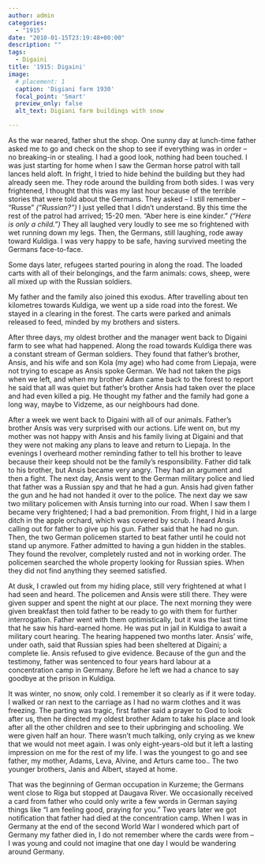 ```yaml
---
author: admin
categories:
  - "1915"
date: "2010-01-15T23:19:48+00:00"
description: ""
tags:
  - Digaini
title: '1915: Digaini'
image:
  # placement: 1
  caption: 'Digiani farm 1930'
  focal_point: 'Smart'
  preview_only: false
  alt_text: Digiani farm buildings with snow

---
```

As the war neared, father shut the shop. One sunny day at lunch-time father asked me to go and check on the shop to see if everything was in order – no breaking-in or stealing. I had a good look, nothing had been touched. I was just starting for home when I saw the German horse patrol with tall lances held aloft. In fright, I tried to hide behind the building but they had already seen me. They rode around the building from both sides. I was very frightened, I thought that this was my last hour because of the terrible stories that were told about the Germans. They asked – I still remember – “Russe” _(“Russian?”)_ I just yelled that I didn’t understand. By this time the rest of the patrol had arrived; 15-20 men. “Aber here is eine kinder.” _(“Here is only a child.”)_ They all laughed very loudly to see me so frightened with wet running down my legs. Then, the Germans, still laughing, rode away toward Kuldiga. I was very happy to be safe, having survived meeting the Germans face-to-face.

Some days later, refugees started pouring in along the road. The loaded carts with all of their belongings, and the farm animals: cows, sheep, were all mixed up with the Russian soldiers.

My father and the family also joined this exodus. After travelling about ten kilometres towards Kuldiga, we went up a side road into the forest. We stayed in a clearing in the forest. The carts were parked and animals released to feed, minded by my brothers and sisters.

After three days, my oldest brother and the manager went back to Digaini farm to see what had happened. Along the road towards Kuldiga there was a constant stream of German soldiers. They found that father’s brother, Ansis, and his wife and son Kola (my age) who had come from Liepaja, were not trying to escape as Ansis spoke German. We had not taken the pigs when we left, and when my brother Adam came back to the forest to report he said that all was quiet but father’s brother Ansis had taken over the place and had even killed a pig. He thought my father and the family had gone a long way, maybe to Vidzeme, as our neighbours had done.

After a week we went back to Digaini with all of our animals. Father’s brother Ansis was very surprised with our actions. Life went on, but my mother was not happy with Ansis and his family living at Digaini and that they were not making any plans to leave and return to Liepaja. In the evenings I overheard mother reminding father to tell his brother to leave because their keep should not be the family’s responsibility. Father did talk to his brother, but Ansis became very angry. They had an argument and then a fight. The next day, Ansis went to the German military police and lied that father was a Russian spy and that he had a gun. Ansis had given father the gun and he had not handed it over to the police. The next day we saw two military policemen with Ansis turning into our road. When I saw them I became very frightened; I had a bad premonition. From fright, I hid in a large ditch in the apple orchard, which was covered by scrub. I heard Ansis calling out for father to give up his gun. Father said that he had no gun. Then, the two German policemen started to beat father until he could not stand up anymore. Father admitted to having a gun hidden in the stables. They found the revolver, completely rusted and not in working order. The policemen searched the whole property looking for Russian spies. When they did not find anything they seemed satisfied.

At dusk, I crawled out from my hiding place, still very frightened at what I had seen and heard. The policemen and Ansis were still there. They were given supper and spent the night at our place. The next morning they were given breakfast then told father to be ready to go with them for further interrogation. Father went with them optimistically, but it was the last time that he saw his hard-earned home. He was put in jail in Kuldiga to await a military court hearing. The hearing happened two months later. Ansis’ wife, under oath, said that Russian spies had been sheltered at Digaini; a complete lie. Ansis refused to give evidence. Because of the gun and the testimony, father was sentenced to four years hard labour at a concentration camp in Germany. Before he left we had a chance to say goodbye at the prison in Kuldiga.

It was winter, no snow, only cold. I remember it so clearly as if it were today. I walked or ran next to the carriage as I had no warm clothes and it was freezing. The parting was tragic, first father said a prayer to God to look after us, then he directed my oldest brother Adam to take his place and look after all the other children and see to their upbringing and schooling. We were given half an hour. There wasn’t much talking, only crying as we knew that we would not meet again. I was only eight-years-old but it left a lasting impression on me for the rest of my life. I was the youngest to go and see father, my mother, Adams, Leva, Alvine, and Arturs came too.. The two younger brothers, Janis and Albert, stayed at home.

That was the beginning of German occupation in Kurzeme; the Germans went close to Riga but stopped at Daugava River. We occasionally received a card from father who could only write a few words in German saying things like “I am feeling good, praying for you.” Two years later we got notification that father had died at the concentration camp. When I was in Germany at the end of the second World War I wondered which part of Germany my father died in, I do not remember where the cards were from – I was young and could not imagine that one day I would be wandering around Germany.

